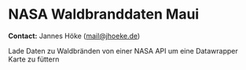 # NASA Waldbranddaten Maui

**Contact:** Jannes Höke (mail@jhoeke.de)

Lade Daten zu Waldbränden von einer NASA API um eine Datawrapper Karte zu füttern
